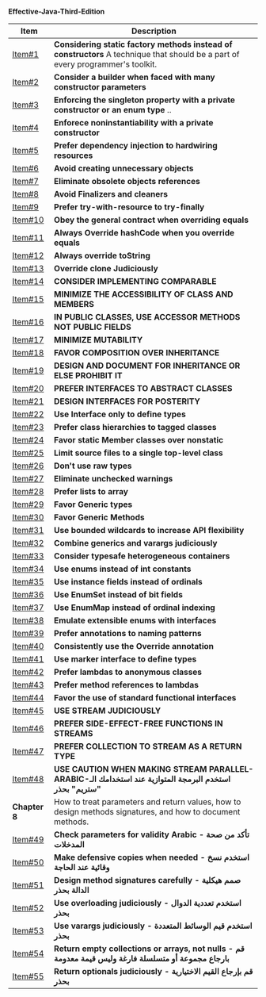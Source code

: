 **Effective-Java-Third-Edition**

| Item | Description |
| ---- | ---------- |
| [Item#1](https://github.com/ibrahimAlii/EffectiveJava3rd/tree/master/src/Item01) | **Considering static factory methods instead of constructors** A technique that should be a part of every programmer's toolkit. |
| [Item#2](https://github.com/ibrahimAlii/EffectiveJava3rd/tree/master/src/Item02) | **Consider a builder when faced with many constructor parameters** | 
| [Item#3](https://github.com/ibrahimAlii/EffectiveJava3rd/tree/master/src/Item03) | **Enforcing the singleton property with a private constructor or an enum type** .. |
| [Item#4](https://github.com/ibrahimAlii/EffectiveJava3rd/tree/master/src/Item04) | **Enforece noninstantiability with a private constructor** |
| [Item#5](https://github.com/ibrahimAlii/EffectiveJava3rd/tree/master/src/Item05) | **Prefer dependency injection to hardwiring resources** |
| [Item#6](https://github.com/ibrahimAlii/EffectiveJava3rd/tree/master/src/Item06) | **Avoid creating unnecessary objects** |
| [Item#7](https://github.com/ibrahimAlii/EffectiveJava3rd/tree/master/src/Item07) | **Eliminate obsolete objects references** | 
| [Item#8](https://github.com/ibrahimAlii/EffectiveJava3rd/tree/master/src/Item08) | **Avoid Finalizers and cleaners** |
| [Item#9](https://github.com/ibrahimAlii/EffectiveJava3rd/tree/master/src/Item09) | **Prefer try-with-resource to try-finally** |
| [Item#10](https://github.com/ibrahimAlii/EffectiveJava3rd/tree/master/src/Item10) | **Obey the general contract when overriding equals** |
| [Item#11](https://github.com/ibrahimAlii/EffectiveJava3rd/tree/master/src/Item11) | **Always Override hashCode when you override equals** |
| [Item#12](https://github.com/ibrahimAlii/EffectiveJava3rd/tree/master/src/Item12) | **Always override toString** |
| [Item#13](https://github.com/ibrahimAlii/EffectiveJava3rd/tree/master/src/Item13) | **Override clone Judiciously** |
| [Item#14](https://github.com/ibrahimAlii/EffectiveJava3rd/tree/master/src/Item14) | **CONSIDER IMPLEMENTING COMPARABLE** |
| [Item#15](https://github.com/ibrahimAlii/EffectiveJava3rd/tree/master/src/Item15) | **MINIMIZE THE ACCESSIBILITY OF CLASS AND MEMBERS** |
| [Item#16](https://github.com/ibrahimAlii/EffectiveJava3rd/tree/master/src/Item16) | **IN PUBLIC CLASSES, USE ACCESSOR METHODS NOT PUBLIC FIELDS** |
| [Item#17](https://github.com/ibrahimAlii/EffectiveJava3rd/tree/master/src/Item17) | **MINIMIZE MUTABILITY** |
| [Item#18](https://github.com/ibrahimAlii/EffectiveJava3rd/tree/master/src/Item18) | **FAVOR COMPOSITION OVER INHERITANCE** |
| [Item#19](https://github.com/ibrahimAlii/EffectiveJava3rd/tree/master/src/Item19) | **DESIGN AND DOCUMENT FOR INHERITANCE OR ELSE PROHIBIT IT** |
| [Item#20](https://github.com/ibrahimAlii/EffectiveJava3rd/tree/master/src/Item20) | **PREFER INTERFACES TO ABSTRACT CLASSES** |
| [Item#21](https://github.com/ibrahimAlii/EffectiveJava3rd/tree/master/src/Item21) | **DESIGN INTERFACES FOR POSTERITY** |
| [Item#22](https://github.com/ibrahimAlii/EffectiveJava3rd/tree/master/src/Item22) | **Use Interface only to define types** |
| [Item#23](https://github.com/ibrahimAlii/EffectiveJava3rd/tree/master/src/Item23) | **Prefer class hierarchies to tagged classes** |
| [Item#24](https://github.com/ibrahimAlii/EffectiveJava3rd/tree/master/src/Item24) | **Favor static Member classes over nonstatic** |
| [Item#25](https://github.com/ibrahimAlii/EffectiveJava3rd/tree/master/src/Item25) | **Limit source files to a single top-level class** |
| [Item#26](https://github.com/ibrahimAlii/EffectiveJava3rd/tree/master/src/Item26) | **Don't use raw types** |
| [Item#27](https://github.com/ibrahimAlii/EffectiveJava3rd/tree/master/src/Item27) | **Eliminate unchecked warnings** |
| [Item#28](https://github.com/ibrahimAlii/EffectiveJava3rd/tree/master/src/Item28) | **Prefer lists to array** |
| [Item#29](https://github.com/ibrahimAlii/EffectiveJava3rd/tree/master/src/Item29) | **Favor Generic types** |
| [Item#30](https://github.com/ibrahimAlii/EffectiveJava3rd/tree/master/src/Item30) | **Favor Generic Methods** |
| [Item#31](https://github.com/ibrahimAlii/EffectiveJava3rd/tree/master/src/Item31) | **Use bounded wildcards to increase API flexibility** |
| [Item#32](https://github.com/ibrahimAlii/EffectiveJava3rd/tree/master/src/Item32) | **Combine generics and varargs judiciously** |
| [Item#33](https://github.com/ibrahimAlii/EffectiveJava3rd/tree/master/src/Item33) | **Consider typesafe heterogeneous containers** |
| [Item#34](https://github.com/ibrahimAlii/EffectiveJava3rd/tree/master/src/Item34) | **Use enums instead of int constants** |
| [Item#35](https://github.com/ibrahimAlii/EffectiveJava3rd/tree/master/src/Item35) | **Use instance fields instead of ordinals** |
| [Item#36](https://github.com/ibrahimAlii/EffectiveJava3rd/tree/master/src/Item36) | **Use EnumSet instead of bit fields** |
| [Item#37](https://github.com/ibrahimAlii/EffectiveJava3rd/tree/master/src/Item37) | **Use EnumMap instead of ordinal indexing** |
| [Item#38](https://github.com/ibrahimAlii/EffectiveJava3rd/tree/master/src/Item38) | **Emulate extensible enums with interfaces** |
| [Item#39](https://github.com/ibrahimAlii/EffectiveJava3rd/tree/master/src/Item39) | **Prefer annotations to naming patterns** |
| [Item#40](https://github.com/ibrahimAlii/EffectiveJava3rd/tree/master/src/Item40) | **Consistently use the Override annotation** |
| [Item#41](https://github.com/ibrahimAlii/EffectiveJava3rd/tree/master/src/Item41) | **Use marker interface to define types** |
| [Item#42](https://github.com/ibrahimAlii/EffectiveJava3rd/tree/master/src/Item42) | **Prefer lambdas to anonymous classes** |
| [Item#43](https://github.com/ibrahimAlii/EffectiveJava3rd/tree/master/src/Item43) | **Prefer method references to lambdas** |
| [Item#44](https://github.com/ibrahimAlii/EffectiveJava3rd/tree/master/src/Item44) | **Favor the use of standard functional interfaces** |
| [Item#45](https://github.com/ibrahimAlii/EffectiveJava3rd/tree/master/src/Item45) | **USE STREAM JUDICIOUSLY** |
| [Item#46](https://github.com/ibrahimAlii/EffectiveJava3rd/tree/master/src/Item46) | **PREFER SIDE-EFFECT-FREE FUNCTIONS IN STREAMS** |
| [Item#47](https://github.com/ibrahimAlii/EffectiveJava3rd/tree/master/src/Item47/Item47.md) | **PREFER COLLECTION TO STREAM AS A RETURN TYPE** |
| [Item#48](https://github.com/ibrahimAlii/EffectiveJava3rd/tree/master/src/Item48/Item48.md) | **USE CAUTION WHEN MAKING STREAM PARALLEL-ARABIC-استخدم البرمجة المتوازية عند استخدامك الـ "ستريم" بحذر** |
|**Chapter 8**| How to treat parameters and return values, how to design methods signatures, and how to document methods.| 
| [Item#49](https://github.com/ibrahimAlii/EffectiveJava3rd/tree/master/src/Item49/Item49.md) | **Check parameters for validity Arabic - تأكد من صحة المدخلات** |
| [Item#50](https://github.com/ibrahimAlii/EffectiveJava3rd/tree/master/src/Item50/Item50.md) | **Make defensive copies when needed - استخدم نسخ وقائية عند الحاجة** |
| [Item#51](https://github.com/ibrahimAlii/EffectiveJava3rd/tree/master/src/Item51/Item51.md) | **Design method signatures carefully - صمم هيكلية الدالة بحذر** |
| [Item#52](https://github.com/ibrahimAlii/EffectiveJava3rd/tree/master/src/Item52/Item52.md) | **Use overloading judiciously - استخدم تعددية الدوال بحذر** |
| [Item#53](https://github.com/ibrahimAlii/EffectiveJava3rd/tree/master/src/Item53/Item53.md) | **Use varargs judiciously - استخدم قيم الوسائط المتعددة بحذر** |
| [Item#54](https://github.com/ibrahimAlii/EffectiveJava3rd/tree/master/src/Item54/Item54.md) | **Return empty collections or arrays, not nulls - قم بارجاع مجموعة أو متسلسلة فارغة وليس قيمة معدومة** |
| [Item#55](https://github.com/ibrahimAlii/EffectiveJava3rd/tree/master/src/Item54/Item55.md) | **Return optionals judiciously - قم بإرجاع القيم الاختيارية بحذر** |


